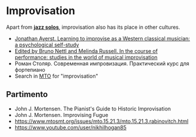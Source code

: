 # Improvisation


Apart from [**jazz solos**](jazz_solo.md), improvisation also has its place in other cultures.


- [Jonathan Ayerst. Learning to improvise as a Western classical musician: a psychological self-study](https://etheses.whiterose.ac.uk/29759/1/Ayerst%20PhD%20thesis%202021.%20Learning%20to%20improvise%20as%20a%20Western%20classical%20musician.pdf)
- [Edited by Bruno Nettl and Melinda Russell. In the course of performance: studies in the world of musical improvisation](https://archive.org/details/incourseofperfor0000unse/mode/2up)
- Роман Столяр. Современная импровизация. Практический курс для фортепиано
- Search in [MTO](https://www.mtosmt.org/docs/index-author.php) for "improvisation"

## Partimento

- John J. Mortensen. The Pianist's Guide to Historic Improvisation
- John J. Mortensen. Improvising Fugue
- https://www.mtosmt.org/issues/mto.15.21.3/mto.15.21.3.rabinovitch.html
- https://www.youtube.com/user/nikhilhogan85

